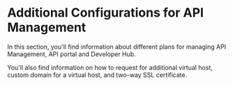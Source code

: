 <!-- loio5ac63ab89ed64fb89a28382fc4b55990 -->

# Additional Configurations for API Management

In this section, you'll find information about different plans for managing API Management, API portal and Developer Hub.

You'll also find information on how to request for additional virtual host, custom domain for a virtual host, and two-way SSL certificate.

